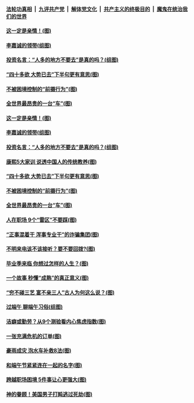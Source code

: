 ####  [法轮功真相](../../../../basic/blob/master/README.md?t=06281202) &nbsp;|&nbsp; [九评共产党](../../../../9ping.md/blob/master/README.md?t=06281202) &nbsp;|&nbsp; [解体党文化](../../../../jtdwh.md/blob/master/README.md?t=06281202)  &nbsp;|&nbsp; [共产主义的终极目的](../../../../gczydzjmd.md/blob/master/README.md?t=06281202) &nbsp;|&nbsp; [魔鬼在统治我们的世界](../../../../mgztzwmdsj.md/blob/master/README.md?t=06281202) 

#### [这一定是亲情！(图)](../pages/p8/937905.md?t=06281202) 

#### [李嘉诚的领带(组图)](../pages/p8/937484.md?t=06281202) 

#### [投资名言：“人多的地方不要去”是真的吗？(组图)](../pages/p8/937855.md?t=06281202) 

#### [“四十多欲 大势已去”下半句更有意思(图)](../pages/p8/937811.md?t=06281202) 

#### [不被困境控制的“前摄行为”(图)](../pages/p8/937145.md?t=06281202) 

#### [全世界最昂贵的一台“车”(图)](../pages/p8/937477.md?t=06281202) 

#### [这一定是亲情！(图)](../pages/p8/937905.md?t=06281202) 

#### [李嘉诚的领带(组图)](../pages/p8/937484.md?t=06281202) 

#### [投资名言：“人多的地方不要去”是真的吗？(组图)](../pages/p8/937855.md?t=06281202) 

#### [康熙5大家训 说透中国人的传统教养(图)](../pages/p8/937696.md?t=06281202) 

#### [“四十多欲 大势已去”下半句更有意思(图)](../pages/p8/937811.md?t=06281202) 

#### [不被困境控制的“前摄行为”(图)](../pages/p8/937145.md?t=06281202) 

#### [全世界最昂贵的一台“车”(图)](../pages/p8/937477.md?t=06281202) 

#### [人在职场 9个“雷区”不要踩(图)](../pages/p8/937766.md?t=06281202) 

#### [“正事混着干 浑事专业干”的诈骗集团(图)](../pages/p8/937732.md?t=06281202) 

#### [不明来电该不该接听？要不要回拨?(图)](../pages/p8/936929.md?t=06281202) 

#### [毕业季来临 你想过怎样的人生？(图)](../pages/p8/937661.md?t=06281202) 

#### [一个故事 秒懂“成熟”的真正意义(图)](../pages/p8/936405.md?t=06281202) 

#### [“穷不碰三艺 富不亲三人”古人为何这么说？(图)](../pages/p8/937602.md?t=06281202) 

#### [过端午 聊端午习俗(组图)](../pages/p8/937246.md?t=06281202) 

#### [洁癖或勤劳？从9个测验看内心焦虑指数(图)](../pages/p8/937558.md?t=06281202) 

#### [一张充满危机的订单(图)](../pages/p8/936981.md?t=06281202) 

#### [豪雨成灾 泡水车补救8法(图)](../pages/p8/937526.md?t=06281202) 

#### [和端午节紧紧连在一起的名字(图)](../pages/p8/937448.md?t=06281202) 

#### [跨越职场困境 5件事让心更强大(图)](../pages/p8/937375.md?t=06281202) 

#### [神的眷顾！美国男子打盹逃过死劫(图)](../pages/p8/936985.md?t=06281202) 

